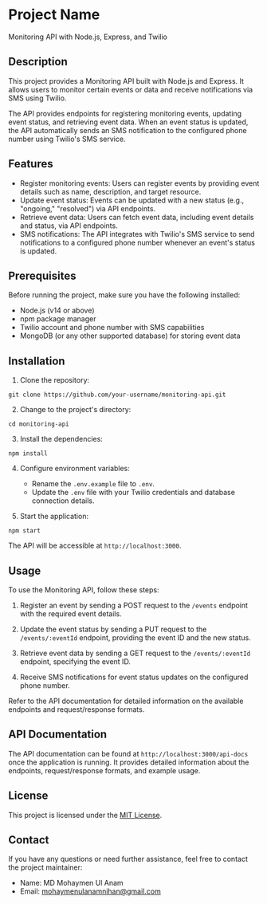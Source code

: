 # Project Name

Monitoring API with Node.js, Express, and Twilio

## Description

This project provides a Monitoring API built with Node.js and Express. It allows users to monitor certain events or data and receive notifications via SMS using Twilio.

The API provides endpoints for registering monitoring events, updating event status, and retrieving event data. When an event status is updated, the API automatically sends an SMS notification to the configured phone number using Twilio's SMS service.

## Features

- Register monitoring events: Users can register events by providing event details such as name, description, and target resource.
- Update event status: Events can be updated with a new status (e.g., "ongoing," "resolved") via API endpoints.
- Retrieve event data: Users can fetch event data, including event details and status, via API endpoints.
- SMS notifications: The API integrates with Twilio's SMS service to send notifications to a configured phone number whenever an event's status is updated.

## Prerequisites

Before running the project, make sure you have the following installed:

- Node.js (v14 or above)
- npm package manager
- Twilio account and phone number with SMS capabilities
- MongoDB (or any other supported database) for storing event data

## Installation

1. Clone the repository:

```shell
git clone https://github.com/your-username/monitoring-api.git
```

2. Change to the project's directory:

```shell
cd monitoring-api
```

3. Install the dependencies:

```shell
npm install
```

4. Configure environment variables:

   - Rename the `.env.example` file to `.env`.
   - Update the `.env` file with your Twilio credentials and database connection details.

5. Start the application:

```shell
npm start
```

The API will be accessible at `http://localhost:3000`.

## Usage

To use the Monitoring API, follow these steps:

1. Register an event by sending a POST request to the `/events` endpoint with the required event details.

2. Update the event status by sending a PUT request to the `/events/:eventId` endpoint, providing the event ID and the new status.

3. Retrieve event data by sending a GET request to the `/events/:eventId` endpoint, specifying the event ID.

4. Receive SMS notifications for event status updates on the configured phone number.

Refer to the API documentation for detailed information on the available endpoints and request/response formats.

## API Documentation

The API documentation can be found at `http://localhost:3000/api-docs` once the application is running. It provides detailed information about the endpoints, request/response formats, and example usage.

## License

This project is licensed under the [MIT License](LICENSE).

## Contact

If you have any questions or need further assistance, feel free to contact the project maintainer:

- Name: MD Mohaymen Ul Anam
- Email: mohaymenulanamnihan@gmail.com


